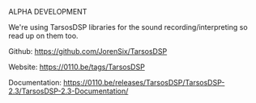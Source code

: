 ALPHA DEVELOPMENT

We're using TarsosDSP libraries for the sound recording/interpreting so read up on them too.

Github: https://github.com/JorenSix/TarsosDSP

Website: https://0110.be/tags/TarsosDSP

Documentation: https://0110.be/releases/TarsosDSP/TarsosDSP-2.3/TarsosDSP-2.3-Documentation/
